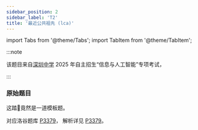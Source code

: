 ```yaml
---
sidebar_position: 2
sidebar_label: 'T2'
title: '最近公共祖先 (lca)'
---
```

import Tabs from '@theme/Tabs';
import TabItem from '@theme/TabItem';

:::note

该题目来自[深圳中学](https://shenzhong.net/) 2025 年自主招生“信息与人工智能”专项考试，

:::

### 原始题目

这踏🐎竟然是一道模板题。

对应洛谷题库 [P3379](https://www.luogu.com.cn/problem/P3379)，
解析详见 [P3379](../../../luogu/P3379.md)。